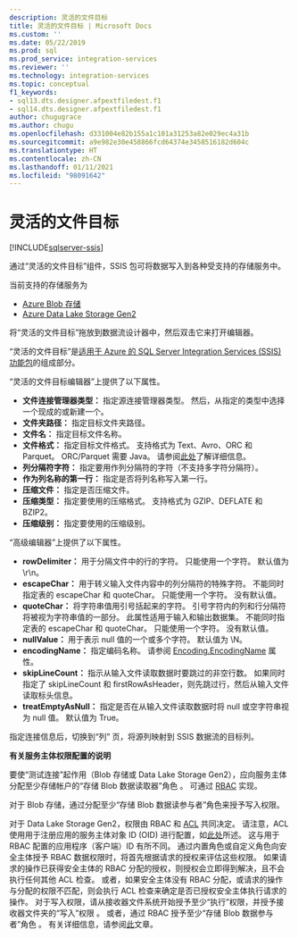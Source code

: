 ```yaml
---
description: 灵活的文件目标
title: 灵活的文件目标 | Microsoft Docs
ms.custom: ''
ms.date: 05/22/2019
ms.prod: sql
ms.prod_service: integration-services
ms.reviewer: ''
ms.technology: integration-services
ms.topic: conceptual
f1_keywords:
- sql13.dts.designer.afpextfiledest.f1
- sql14.dts.designer.afpextfiledest.f1
author: chugugrace
ms.author: chugu
ms.openlocfilehash: d331004e82b155a1c101a31253a82e029ec4a31b
ms.sourcegitcommit: a9e982e30e458866fcd64374e3458516182d604c
ms.translationtype: HT
ms.contentlocale: zh-CN
ms.lasthandoff: 01/11/2021
ms.locfileid: "98091642"
---
```

# <a name="flexible-file-destination"></a>灵活的文件目标

[!INCLUDE[sqlserver-ssis](../../includes/applies-to-version/sqlserver-ssis.md)]

通过“灵活的文件目标”组件，SSIS 包可将数据写入到各种受支持的存储服务中。

当前支持的存储服务为

- [Azure Blob 存储](https://azure.microsoft.com/services/storage/blobs/)
- [Azure Data Lake Storage Gen2](/azure/storage/blobs/data-lake-storage-introduction)
   
将“灵活的文件目标”拖放到数据流设计器中，然后双击它来打开编辑器。
  
“灵活的文件目标”是[适用于 Azure 的 SQL Server Integration Services (SSIS) 功能包](../../integration-services/azure-feature-pack-for-integration-services-ssis.md)的组成部分。  

“灵活的文件目标编辑器”上提供了以下属性。

- **文件连接管理器类型：** 指定源连接管理器类型。 然后，从指定的类型中选择一个现成的或新建一个。
- **文件夹路径：** 指定目标文件夹路径。
- **文件名：** 指定目标文件名称。
- **文件格式：** 指定目标文件格式。 支持格式为 Text、Avro、ORC 和 Parquet。 ORC/Parquet 需要 Java。 请参阅[此处](../../integration-services/azure-feature-pack-for-integration-services-ssis.md#dependency-on-java)了解详细信息。
- **列分隔符字符：** 指定要用作列分隔符的字符（不支持多字符分隔符）。
- **作为列名称的第一行：** 指定是否将列名称写入第一行。
- **压缩文件：** 指定是否压缩文件。
- **压缩类型：** 指定要使用的压缩格式。 支持格式为 GZIP、DEFLATE 和 BZIP2。
- **压缩级别：** 指定要使用的压缩级别。

“高级编辑器”上提供了以下属性。

- **rowDelimiter：** 用于分隔文件中的行的字符。 只能使用一个字符。 默认值为 \r\n。
- **escapeChar：** 用于转义输入文件内容中的列分隔符的特殊字符。 不能同时指定表的 escapeChar 和 quoteChar。 只能使用一个字符。 没有默认值。
- **quoteChar：** 将字符串值用引号括起来的字符。 引号字符内的列和行分隔符将被视为字符串值的一部分。 此属性适用于输入和输出数据集。 不能同时指定表的 escapeChar 和 quoteChar。 只能使用一个字符。 没有默认值。
- **nullValue：** 用于表示 null 值的一个或多个字符。 默认值为 \N。
- **encodingName：** 指定编码名称。 请参阅 [Encoding.EncodingName](/dotnet/api/system.text.encoding) 属性。
- **skipLineCount：** 指示从输入文件读取数据时要跳过的非空行数。 如果同时指定了 skipLineCount 和 firstRowAsHeader，则先跳过行，然后从输入文件读取标头信息。
- **treatEmptyAsNull：** 指定是否在从输入文件读取数据时将 null 或空字符串视为 null 值。 默认值为 True。

指定连接信息后，切换到“列”  页，将源列映射到 SSIS 数据流的目标列。

**有关服务主体权限配置的说明**

要使“测试连接”起作用（Blob 存储或 Data Lake Storage Gen2），应向服务主体分配至少存储帐户的“存储 Blob 数据读取器”角色   。
可通过 [RBAC](/azure/storage/common/storage-auth-aad-rbac-portal#assign-rbac-roles-using-the-azure-portal) 实现。

对于 Blob 存储，通过分配至少“存储 Blob 数据读参与者”角色来授予写入权限。

对于 Data Lake Storage Gen2，权限由 RBAC 和 [ACL](/azure/storage/blobs/data-lake-storage-how-to-set-permissions-storage-explorer) 共同决定。
请注意，ACL 使用用于注册应用的服务主体对象 ID (OID) 进行配置，如[此处](/azure/storage/blobs/data-lake-storage-access-control#how-do-i-set-acls-correctly-for-a-service-principal)所述。
这与用于 RBAC 配置的应用程序（客户端）ID 有所不同。
通过内置角色或自定义角色向安全主体授予 RBAC 数据权限时，将首先根据请求的授权来评估这些权限。
如果请求的操作已获得安全主体的 RBAC 分配的授权，则授权会立即得到解决，且不会执行任何其他 ACL 检查。
或者，如果安全主体没有 RBAC 分配，或请求的操作与分配的权限不匹配，则会执行 ACL 检查来确定是否已授权安全主体执行请求的操作。
对于写入权限，请从接收器文件系统开始授予至少“执行”权限，并授予接收器文件夹的“写入”权限   。
或者，通过 RBAC 授予至少“存储 Blob 数据参与者”角色  。
有关详细信息，请参阅[此](/azure/storage/blobs/data-lake-storage-access-control)文章。